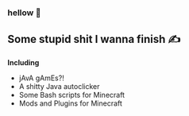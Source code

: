 ### hellow :wave:

## Some stupid shit I wanna finish ✍️

**Including**

- jAvA gAmEs?!
- A shitty Java autoclicker
- Some Bash scripts for Minecraft
- Mods and Plugins for Minecraft
